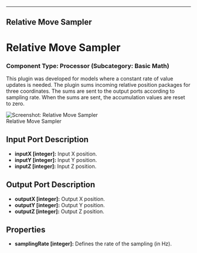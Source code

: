    
---
Relative Move Sampler
---

# Relative Move Sampler

### Component Type: Processor (Subcategory: Basic Math)

This plugin was developed for models where a constant rate of value updates is needed. The plugin sums incoming relative position packages for three coordinates. The sums are sent to the output ports according to sampling rate. When the sums are sent, the accumulation values are reset to zero.  

![Screenshot: Relative Move Sampler](img/RelativeMoveSampler.jpg "Screenshot:
        Relative Move Sampler")  
Relative Move Sampler

## Input Port Description

*   **inputX \[integer\]:** Input X position.
*   **inputY \[integer\]:** Input Y position.
*   **inputZ \[integer\]:** Input Z position.

## Output Port Description

*   **outputX \[****integer****\]:** Output X position.
*   **outputY \[****integer****\]:** Output Y position.
*   **outputZ \[****integer****\]:** Output Z position.

## Properties

*   **samplingRate \[integer\]:** Defines the rate of the sampling (in Hz).
